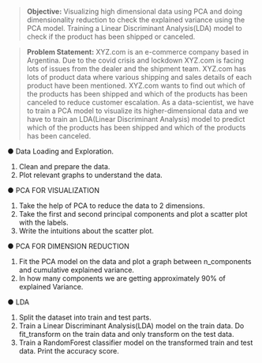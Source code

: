 > **Objective:**
Visualizing high dimensional data using PCA and doing dimensionality
reduction to check the explained variance using the PCA model. Training a
Linear Discriminant Analysis(LDA) model to check if the product has been
shipped or canceled.

> **Problem Statement:**
XYZ.com is an e-commerce company based in Argentina. Due to the covid
crisis and lockdown XYZ.com is facing lots of issues from the dealer and the
shipment team. XYZ.com has lots of product data where various shipping and
sales details of each product have been mentioned. XYZ.com wants to find out
which of the products has been shipped and which of the products has been
canceled to reduce customer escalation. As a data-scientist, we have to train a
PCA model to visualize its higher-dimensional data and we have to train an
LDA(Linear Discriminant Analysis) model to predict which of the products has
been shipped and which of the products has been canceled.

● Data Loading and Exploration.
1. Clean and prepare the data.
2. Plot relevant graphs to understand the data.

● PCA FOR VISUALIZATION
1. Take the help of PCA to reduce the data to 2 dimensions.
2. Take the first and second principal components and plot a scatter plot
with the labels.
3. Write the intuitions about the scatter plot.

● PCA FOR DIMENSION REDUCTION
1. Fit the PCA model on the data and plot a graph between n_components
and cumulative explained variance.
2. In how many components we are getting approximately 90% of explained
Variance.

● LDA
1. Split the dataset into train and test parts.
2. Train a Linear Discriminant Analysis(LDA) model on the train data. Do
fit_transform on the train data and only transform on the test data.
3. Train a RandomForest classifier model on the transformed train and test
data. Print the accuracy score.
